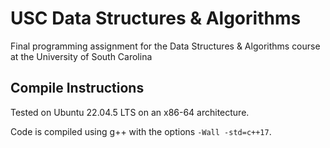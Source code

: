 # USC Data Structures & Algorithms
Final programming assignment for the Data Structures &amp; Algorithms course at the University of South Carolina

## Compile Instructions

Tested on Ubuntu 22.04.5 LTS on an x86-64 architecture.

Code is compiled using g++ with the options `-Wall -std=c++17`.
